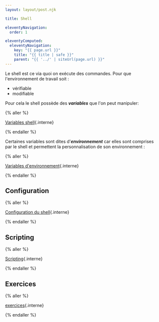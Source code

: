 ```yaml
---
layout: layout/post.njk

title: Shell

eleventyNavigation:
  order: 1

eleventyComputed:
  eleventyNavigation:
    key: "{{ page.url }}"
    title: "{{ title | safe }}"
    parent: "{{ '../' | siteUrl(page.url) }}"
---
```


Le shell est ce via quoi on exécute des commandes. Pour que l'environnement de travail soit :

- vérifiable
- modifiable

Pour cela le shell possède des **_variables_** que l'on peut manipuler:

{% aller %}

[Variables shell](variables){.interne}

{% endaller %}

Certaines variables sont dites d'**_environnement_** car elles sont comprises par le shell et permettent la personnalisation de son environnement :

{% aller %}

[Variables d'environnement](variables-environnement){.interne}

{% endaller %}

## Configuration

{% aller %}

[Configuration du shell](configuration){.interne}

{% endaller %}

## Scripting

{% aller %}

[Scripting](scripting){.interne}

{% endaller %}

## Exercices

{% aller %}

[exercices](exercices){.interne}

{% endaller %}
